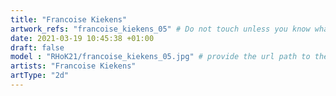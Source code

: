 ```yaml
---
title: "Francoise Kiekens"
artwork_refs: "francoise_kiekens_05" # Do not touch unless you know what you are doing
date: 2021-03-19 10:45:38 +01:00
draft: false
model : "RHoK21/francoise_kiekens_05.jpg" # provide the url path to the model
artists: "Francoise Kiekens"
artType: "2d"
---
```

